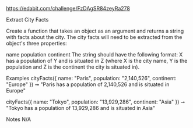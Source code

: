 https://edabit.com/challenge/FzDAgSR84zeyRa278

Extract City Facts

Create a function that takes an object as an argument and returns a string with facts about the city. The city facts will need to be extracted from the object's three properties:

name
population
continent
The string should have the following format: X has a population of Y and is situated in Z (where X is the city name, Y is the population and Z is the continent the city is situated in).

Examples
cityFacts({
  name: "Paris",
  population: "2,140,526",
  continent: "Europe"
}) ➞ "Paris has a population of 2,140,526 and is situated in Europe"

cityFacts({
  name: "Tokyo",
  population: "13,929,286",
  continent: "Asia"
}) ➞ "Tokyo has a population of 13,929,286 and is situated in Asia"

Notes
N/A